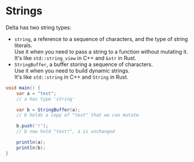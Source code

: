# Strings

Delta has two string types:

- `string`, a reference to a sequence of characters, and the type of string literals.\
  Use it when you need to pass a string to a function without mutating it.\
  It's like `std::string_view` in C++ and `&str` in Rust.
- `StringBuffer`, a buffer storing a sequence of characters.\
  Use it when you need to build dynamic strings.\
  It's like `std::string` in C++ and `String` in Rust.

```cs
void main() {
    var a = "test";
    // a has type 'string'

    var b = StringBuffer(a);
    // b holds a copy of "test" that we can mutate

    b.push('!');
    // b now hold "test!", a is unchanged

    println(a);
    println(b);
}
```
